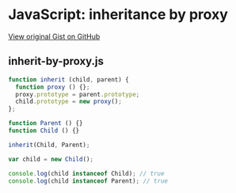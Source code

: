 # JavaScript: inheritance by proxy

[View original Gist on GitHub](https://gist.github.com/Integralist/6046756)

## inherit-by-proxy.js

```javascript
function inherit (child, parent) {
  function proxy () {};
  proxy.prototype = parent.prototype;
  child.prototype = new proxy();
};

function Parent () {}
function Child () {}

inherit(Child, Parent);

var child = new Child();

console.log(child instanceof Child); // true
console.log(child instanceof Parent); // true
```

